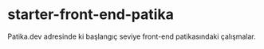 # starter-front-end-patika
 Patika.dev adresinde ki başlangıç seviye front-end patikasındaki çalışmalar.
